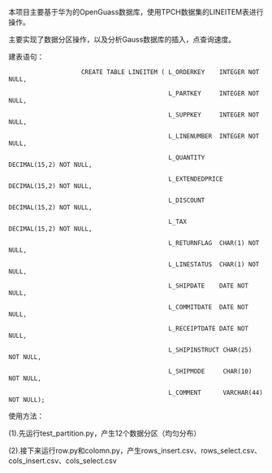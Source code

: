 本项目主要基于华为的OpenGuass数据库，使用TPCH数据集的LINEITEM表进行操作。


主要实现了数据分区操作，以及分析Gauss数据库的插入，点查询速度。

建表语句：

                        CREATE TABLE LINEITEM ( L_ORDERKEY    INTEGER NOT NULL,

                                                L_PARTKEY     INTEGER NOT NULL,

                                                L_SUPPKEY     INTEGER NOT NULL,

                                                L_LINENUMBER  INTEGER NOT NULL,

                                                L_QUANTITY    DECIMAL(15,2) NOT NULL,

                                                L_EXTENDEDPRICE  DECIMAL(15,2) NOT NULL,

                                                L_DISCOUNT    DECIMAL(15,2) NOT NULL,

                                                L_TAX         DECIMAL(15,2) NOT NULL,

                                                L_RETURNFLAG  CHAR(1) NOT NULL,

                                                L_LINESTATUS  CHAR(1) NOT NULL,

                                                L_SHIPDATE    DATE NOT NULL,

                                                L_COMMITDATE  DATE NOT NULL,

                                                L_RECEIPTDATE DATE NOT NULL,

                                                L_SHIPINSTRUCT CHAR(25) NOT NULL,

                                                L_SHIPMODE     CHAR(10) NOT NULL,

                                                L_COMMENT      VARCHAR(44) NOT NULL);

使用方法：

(1).先运行test_partition.py，产生12个数据分区（均匀分布）

(2).接下来运行row.py和colomn.py，产生rows_insert.csv、rows_select.csv、cols_insert.csv、cols_select.csv
